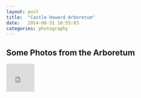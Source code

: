 ```yaml
---
layout: post
title:  "Castle Howard Arboretum"
date:   2014-08-31 18:55:03
categories: photography
---
```


## Some Photos from the Arboretum

<iframe src="https://www.flickr.com/photos/awhale/15102641405/in/set-72157646681145389/player/" width="75" height="75" frameborder="0" allowfullscreen webkitallowfullscreen mozallowfullscreen oallowfullscreen msallowfullscreen></iframe>
